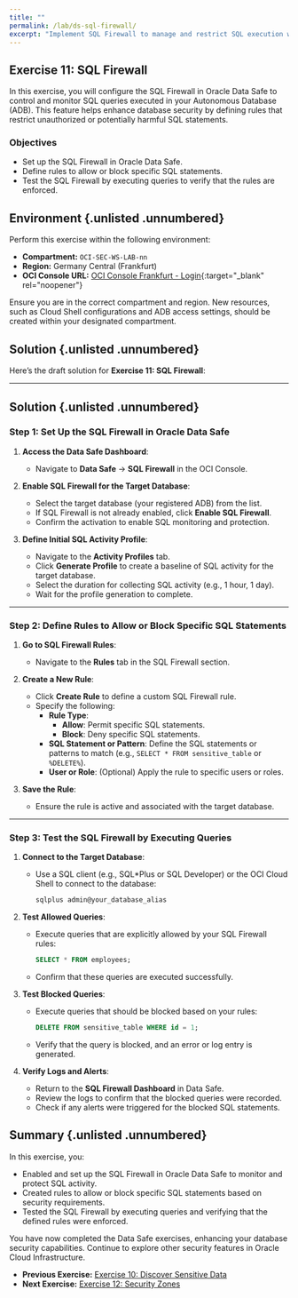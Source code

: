 ```yaml
---
title: ""
permalink: /lab/ds-sql-firewall/
excerpt: "Implement SQL Firewall to manage and restrict SQL execution within the database."
---
```

<!-- markdownlint-disable MD013 -->
<!-- markdownlint-disable MD024 -->
<!-- markdownlint-disable MD033 -->
<!-- markdownlint-disable MD041 -->

## Exercise 11: SQL Firewall

In this exercise, you will configure the SQL Firewall in Oracle Data Safe to
control and monitor SQL queries executed in your Autonomous Database (ADB). This
feature helps enhance database security by defining rules that restrict
unauthorized or potentially harmful SQL statements.

### Objectives

- Set up the SQL Firewall in Oracle Data Safe.
- Define rules to allow or block specific SQL statements.
- Test the SQL Firewall by executing queries to verify that the rules are enforced.

## Environment {.unlisted .unnumbered}

Perform this exercise within the following environment:

- **Compartment:** `OCI-SEC-WS-LAB-nn`
- **Region:** Germany Central (Frankfurt)
- **OCI Console URL:** [OCI Console Frankfurt - Login](https://console.eu-frankfurt-1.oraclecloud.com){:target="_blank" rel="noopener"}

Ensure you are in the correct compartment and region. New resources, such as
Cloud Shell configurations and ADB access settings, should be created within
your designated compartment.

## Solution {.unlisted .unnumbered}

Here’s the draft solution for **Exercise 11: SQL Firewall**:

---

## Solution {.unlisted .unnumbered}

### Step 1: Set Up the SQL Firewall in Oracle Data Safe

1. **Access the Data Safe Dashboard**:
   - Navigate to **Data Safe** → **SQL Firewall** in the OCI Console.

2. **Enable SQL Firewall for the Target Database**:
   - Select the target database (your registered ADB) from the list.
   - If SQL Firewall is not already enabled, click **Enable SQL Firewall**.
   - Confirm the activation to enable SQL monitoring and protection.

3. **Define Initial SQL Activity Profile**:
   - Navigate to the **Activity Profiles** tab.
   - Click **Generate Profile** to create a baseline of SQL activity for the target database.
   - Select the duration for collecting SQL activity (e.g., 1 hour, 1 day).
   - Wait for the profile generation to complete.

---

### Step 2: Define Rules to Allow or Block Specific SQL Statements

1. **Go to SQL Firewall Rules**:
   - Navigate to the **Rules** tab in the SQL Firewall section.

2. **Create a New Rule**:
   - Click **Create Rule** to define a custom SQL Firewall rule.
   - Specify the following:
     - **Rule Type**:
       - **Allow**: Permit specific SQL statements.
       - **Block**: Deny specific SQL statements.
     - **SQL Statement or Pattern**: Define the SQL statements or patterns to match (e.g., `SELECT * FROM sensitive_table` or `%DELETE%`).
     - **User or Role**: (Optional) Apply the rule to specific users or roles.

3. **Save the Rule**:
   - Ensure the rule is active and associated with the target database.

---

### Step 3: Test the SQL Firewall by Executing Queries

1. **Connect to the Target Database**:
   - Use a SQL client (e.g., SQL*Plus or SQL Developer) or the OCI Cloud Shell to connect to the database:

     ```bash
     sqlplus admin@your_database_alias
     ```

2. **Test Allowed Queries**:
   - Execute queries that are explicitly allowed by your SQL Firewall rules:

     ```sql
     SELECT * FROM employees;
     ```

   - Confirm that these queries are executed successfully.

3. **Test Blocked Queries**:
   - Execute queries that should be blocked based on your rules:

     ```sql
     DELETE FROM sensitive_table WHERE id = 1;
     ```

   - Verify that the query is blocked, and an error or log entry is generated.

4. **Verify Logs and Alerts**:
   - Return to the **SQL Firewall Dashboard** in Data Safe.
   - Review the logs to confirm that the blocked queries were recorded.
   - Check if any alerts were triggered for the blocked SQL statements.

## Summary {.unlisted .unnumbered}

In this exercise, you:

- Enabled and set up the SQL Firewall in Oracle Data Safe to monitor and protect SQL activity.
- Created rules to allow or block specific SQL statements based on security requirements.
- Tested the SQL Firewall by executing queries and verifying that the defined rules were enforced.

You have now completed the Data Safe exercises, enhancing your database security
capabilities. Continue to explore other security features in Oracle Cloud
Infrastructure.

<!-- For Pandoc -->
- **Previous Exercise:** [Exercise 10: Discover Sensitive Data](#exercise-10-discover-sensitive-data)
- **Next Exercise:** [Exercise 12: Security Zones](#exercise-12-create-security-zone)

<!-- For Jekyll -->
<!-- 
- **Previous Exercise:** [Exercise 10: Discover Sensitive Data](../ex03/3x10-Exercise.md)
- **Next Exercise:** [Exercise 12: Security Zones](../ex04/4x12-Exercise.md)
-->
